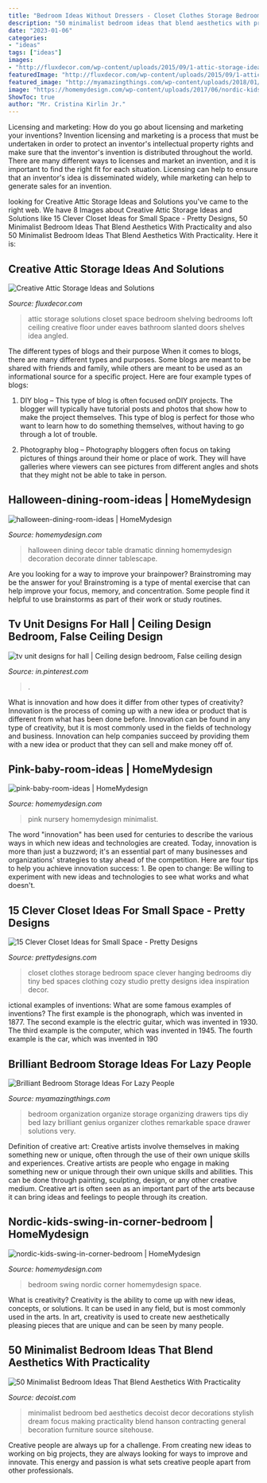 ```yaml
---
title: "Bedroom Ideas Without Dressers - Closet Clothes Storage Bedroom Space Clever Hanging Bedrooms Diy Tiny Bed Spaces Clothing Cozy Studio Pretty Designs Idea Inspiration Decor"
description: "50 minimalist bedroom ideas that blend aesthetics with practicality"
date: "2023-01-06"
categories:
- "ideas"
tags: ["ideas"]
images:
- "http://fluxdecor.com/wp-content/uploads/2015/09/1-attic-storage-ideas-solutions.jpg"
featuredImage: "http://fluxdecor.com/wp-content/uploads/2015/09/1-attic-storage-ideas-solutions.jpg"
featured_image: "http://myamazingthings.com/wp-content/uploads/2018/01/bedroom-organization-3-.jpg"
image: "https://homemydesign.com/wp-content/uploads/2017/06/nordic-kids-swing-in-corner-bedroom.jpg"
ShowToc: true
author: "Mr. Cristina Kirlin Jr."
---
```



Licensing and marketing: How do you go about licensing and marketing your inventions?
Invention licensing and marketing is a process that must be undertaken in order to protect an inventor's intellectual property rights and make sure that the inventor's invention is distributed throughout the world. There are many different ways to licenses and market an invention, and it is important to find the right fit for each situation. Licensing can help to ensure that an inventor's idea is disseminated widely, while marketing can help to generate sales for an invention.

	

		
looking for Creative Attic Storage Ideas and Solutions you've came to the right web. We have 8 Images about Creative Attic Storage Ideas and Solutions like 15 Clever Closet Ideas for Small Space - Pretty Designs, 50 Minimalist Bedroom Ideas That Blend Aesthetics With Practicality and also 50 Minimalist Bedroom Ideas That Blend Aesthetics With Practicality. Here it is:
		
    
## Creative Attic Storage Ideas And Solutions

<img loading=lazy src="http://fluxdecor.com/wp-content/uploads/2015/09/1-attic-storage-ideas-solutions.jpg" onerror="this.onerror=null;this.src='https://tse4.mm.bing.net/th?id=OIP.3UIQnDoSt_18JUFgH5YNggHaJ4&amp;pid=15.1';" alt="Creative Attic Storage Ideas and Solutions">

_Source: fluxdecor.com_

>attic storage solutions closet space bedroom shelving bedrooms loft ceiling creative floor under eaves bathroom slanted doors shelves idea angled. 

	

The different types of blogs and their purpose
When it comes to blogs, there are many different types and purposes. Some blogs are meant to be shared with friends and family, while others are meant to be used as an informational source for a specific project. Here are four example types of blogs: 
1. DIY blog – This type of blog is often focused onDIY projects. The blogger will typically have tutorial posts and photos that show how to make the project themselves. This type of blog is perfect for those who want to learn how to do something themselves, without having to go through a lot of trouble. 

2. Photography blog – Photography bloggers often focus on taking pictures of things around their home or place of work. They will have galleries where viewers can see pictures from different angles and shots that they might not be able to take in person.

    
## Halloween-dining-room-ideas | HomeMydesign

<img loading=lazy src="https://homemydesign.com/wp-content/uploads/2014/09/halloween-dining-room-ideas.jpg" onerror="this.onerror=null;this.src='https://tse3.mm.bing.net/th?id=OIP.l0Y1nJPYK8sw92XpGkFMBQHaLH&amp;pid=15.1';" alt="halloween-dining-room-ideas | HomeMydesign">

_Source: homemydesign.com_

>halloween dining decor table dramatic dinning homemydesign decoration decorate dinner tablescape. 

	

Are you looking for a way to improve your brainpower? Brainstroming may be the answer for you! Brainstroming is a type of mental exercise that can help improve your focus, memory, and concentration. Some people find it helpful to use brainstorms as part of their work or study routines.

    
## Tv Unit Designs For Hall | Ceiling Design Bedroom, False Ceiling Design

<img loading=lazy src="https://i.pinimg.com/736x/78/0c/b6/780cb61b4629a01f20a98e21b98deee6.jpg" onerror="this.onerror=null;this.src='https://tse4.mm.bing.net/th?id=OIP._gC1ezPSrKYhnxMEs76RAgHaJ4&amp;pid=15.1';" alt="tv unit designs for hall | Ceiling design bedroom, False ceiling design">

_Source: in.pinterest.com_

>. 

	

What is innovation and how does it differ from other types of creativity?
Innovation is the process of coming up with a new idea or product that is different from what has been done before. Innovation can be found in any type of creativity, but it is most commonly used in the fields of technology and business. Innovation can help companies succeed by providing them with a new idea or product that they can sell and make money off of.

    
## Pink-baby-room-ideas | HomeMydesign

<img loading=lazy src="https://homemydesign.com/wp-content/uploads/2014/06/pink-baby-room-ideas.jpg" onerror="this.onerror=null;this.src='https://tse4.mm.bing.net/th?id=OIP.xTCc09vqjEhCQTacAYiqHQHaLH&amp;pid=15.1';" alt="pink-baby-room-ideas | HomeMydesign">

_Source: homemydesign.com_

>pink nursery homemydesign minimalist. 

	

The word "innovation" has been used for centuries to describe the various ways in which new ideas and technologies are created. Today, innovation is more than just a buzzword; it's an essential part of many businesses and organizations' strategies to stay ahead of the competition. Here are four tips to help you achieve innovation success: 1. Be open to change: Be willing to experiment with new ideas and technologies to see what works and what doesn't.

    
## 15 Clever Closet Ideas For Small Space - Pretty Designs

<img loading=lazy src="http://www.prettydesigns.com/wp-content/uploads/2015/10/Clothes-Storage.jpg" onerror="this.onerror=null;this.src='https://tse1.mm.bing.net/th?id=OIP.1aTzA40VQhfVq9wn073BxQHaLF&amp;pid=15.1';" alt="15 Clever Closet Ideas for Small Space - Pretty Designs">

_Source: prettydesigns.com_

>closet clothes storage bedroom space clever hanging bedrooms diy tiny bed spaces clothing cozy studio pretty designs idea inspiration decor. 

	

ictional examples of inventions: What are some famous examples of inventions?
The first example is the phonograph, which was invented in 1877. The second example is the electric guitar, which was invented in 1930. The third example is the computer, which was invented in 1945. The fourth example is the car, which was invented in 190
    
## Brilliant Bedroom Storage Ideas For Lazy People

<img loading=lazy src="http://myamazingthings.com/wp-content/uploads/2018/01/bedroom-organization-3-.jpg" onerror="this.onerror=null;this.src='https://tse4.mm.bing.net/th?id=OIP.3zPfS_SLmiTmiS452XdsTQHaLH&amp;pid=15.1';" alt="Brilliant Bedroom Storage Ideas For Lazy People">

_Source: myamazingthings.com_

>bedroom organization organize storage organizing drawers tips diy bed lazy brilliant genius organizer clothes remarkable space drawer solutions very. 

	

Definition of creative art: Creative artists involve themselves in making something new or unique, often through the use of their own unique skills and experiences.
Creative artists are people who engage in making something new or unique through their own unique skills and abilities. This can be done through painting, sculpting, design, or any other creative medium. Creative art is often seen as an important part of the arts because it can bring ideas and feelings to people through its creation.

    
## Nordic-kids-swing-in-corner-bedroom | HomeMydesign

<img loading=lazy src="https://homemydesign.com/wp-content/uploads/2017/06/nordic-kids-swing-in-corner-bedroom.jpg" onerror="this.onerror=null;this.src='https://tse4.mm.bing.net/th?id=OIP.MX-5VFXAxB8T3qxAlZclXwHaLH&amp;pid=15.1';" alt="nordic-kids-swing-in-corner-bedroom | HomeMydesign">

_Source: homemydesign.com_

>bedroom swing nordic corner homemydesign space. 

	

What is creativity?
Creativity is the ability to come up with new ideas, concepts, or solutions. It can be used in any field, but is most commonly used in the arts. In art, creativity is used to create new aesthetically pleasing pieces that are unique and can be seen by many people.

    
## 50 Minimalist Bedroom Ideas That Blend Aesthetics With Practicality

<img loading=lazy src="http://cdn.decoist.com/wp-content/uploads/2014/04/Making-the-bed-the-focus-of-the-room.jpg" onerror="this.onerror=null;this.src='https://tse1.mm.bing.net/th?id=OIP.4ABwV5FLjRnqz1ndYKUw6gHaKW&amp;pid=15.1';" alt="50 Minimalist Bedroom Ideas That Blend Aesthetics With Practicality">

_Source: decoist.com_

>minimalist bedroom bed aesthetics decoist decor decorations stylish dream focus making practicality blend hanson contracting general becoration furniture source sitehouse. 

	

Creative people are always up for a challenge. From creating new ideas to working on big projects, they are always looking for ways to improve and innovate. This energy and passion is what sets creative people apart from other professionals.

